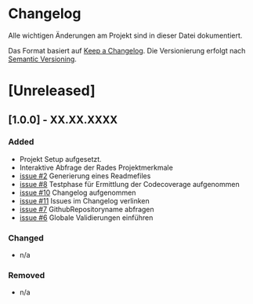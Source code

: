 # Changelog
Alle wichtigen Änderungen am Projekt sind in dieser Datei dokumentiert.

Das Format basiert auf [Keep a Changelog](http://keepachangelog.com/de/).
Die Versionierung erfolgt nach [Semantic Versioning](http://semver.org/lang/de/).


# [Unreleased]

## [1.0.0] - XX.XX.XXXX
### Added
- Projekt Setup aufgesetzt.
- Interaktive Abfrage der Rades Projektmerkmale
- [issue #2](https://github.com/FunThomas424242/rades.forge-addon/issues/2) Generierung eines Readmefiles
- [issue #8](https://github.com/FunThomas424242/rades.forge-addon/issues/8) Testphase für Ermittlung der Codecoverage aufgenommen
- [issue #10](https://github.com/FunThomas424242/rades.forge-addon/issues/10) Changelog aufgenommen
- [issue #11](https://github.com/FunThomas424242/rades.forge-addon/issues/11) Issues im Changelog verlinken
- [issue #7](https://github.com/FunThomas424242/rades.forge-addon/issues/7) GithubRepositoryname abfragen
- [issue #6](https://github.com/FunThomas424242/rades.forge-addon/issues/6) Globale Validierungen einführen

### Changed
- n/a

### Removed
- n/a
